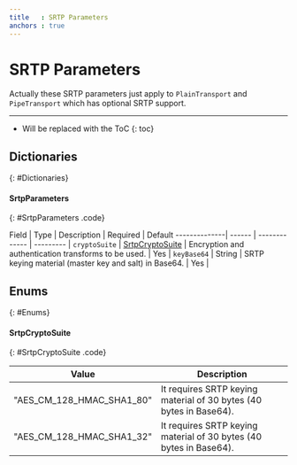 ```yaml
---
title   : SRTP Parameters
anchors : true
---
```



# SRTP Parameters

Actually these SRTP parameters just apply to `PlainTransport` and `PipeTransport` which has optional SRTP support.

----

* Will be replaced with the ToC
{: toc}


## Dictionaries
{: #Dictionaries}

<section markdown="1">

#### SrtpParameters
{: #SrtpParameters .code}

<div markdown="1" class="table-wrapper L3">

Field         | Type   | Description   | Required  | Default
--------------| ------ | ------------- | --------- |
`cryptoSuite` | [SrtpCryptoSuite](#SrtpCryptoSuite) | Encryption and authentication transforms to be used. | Yes |
`keyBase64`   | String | SRTP keying material (master key and salt) in Base64. | Yes |

</div>

</section>


## Enums
{: #Enums}

<section markdown="1">

#### SrtpCryptoSuite
{: #SrtpCryptoSuite .code}

<div markdown="1" class="table-wrapper L2">

Value                     | Description
------------------------- | -------------
"AES_CM_128_HMAC_SHA1_80" | It requires SRTP keying material of 30 bytes (40 bytes in Base64).
"AES_CM_128_HMAC_SHA1_32" | It requires SRTP keying material of 30 bytes (40 bytes in Base64).

</div>

</section>
